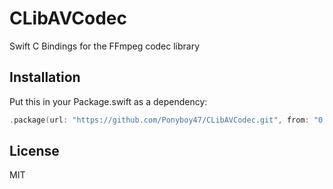 # CLibAVCodec

Swift C Bindings for the FFmpeg codec library

## Installation

Put this in your Package.swift as a dependency:
```swift
.package(url: "https://github.com/Ponyboy47/CLibAVCodec.git", from: "0.1.1")
```

## License
MIT
